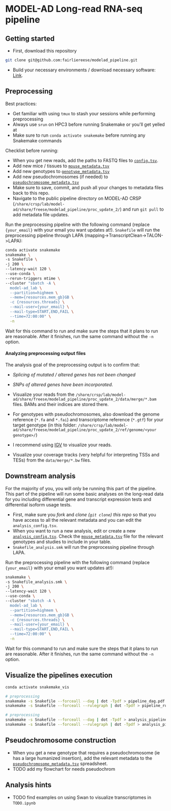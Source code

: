 # MODEL-AD Long-read RNA-seq pipeline

## Getting started

* First, download this repository
```bash
git clone git@github.com:fairliereese/modelad_pipeline.git
```
* Build your necessary environments / download necessary software: [Link](https://github.com/fairliereese/modelad_pipeline/blob/main/proc_update_2/environment.md).

## Preprocessing

Best practices:
* Get familiar with using `tmux` to stash your sessions while performing preprocessing
* Always use `srun` on HPC3 before running Snakemake or you'll get yelled at
* Make sure to run `conda activate snakemake` before running any Snakemake commands

Checklist before running:
* When you get new reads, add the paths to FASTQ files to [`config.tsv`](https://github.com/fairliereese/modelad_pipeline/blob/main/proc_update_2/config.tsv).
* Add new mice / tissues to [`mouse_metadata.tsv`](https://github.com/fairliereese/modelad_pipeline/blob/main/proc_update_2/mouse_metadata.tsv)
* Add new genotypes to [`genotype_metadata.tsv`](https://github.com/fairliereese/modelad_pipeline/blob/main/proc_update_2/genotype_metadata.tsv)
* Add new pseudochromosomes (if needed) to [`pseudochromosome_metadata.tsv`](https://github.com/fairliereese/modelad_pipeline/blob/main/proc_update_2/pseudochromosome_metadata.tsv)
* Make sure to save, commit, and push all your changes to metadata files back to this repo.
* Navigate to the public pipeline directory on MODEL-AD CRSP (`/share/crsp/lab/model-ad/share/freese/modelad_pipeline/proc_update_2/`) and run `git pull` to add metadata file updates.


Run the preprocessing pipeline with the following command (replace `{your_email}` with your email you want updates at!). `Snakefile` will run the preprocessing pipeline through LAPA (mapping->TranscriptClean->TALON->LAPA):
```bash
conda activate snakemake
snakemake \
-s Snakefile \
-j 200 \
--latency-wait 120 \
--use-conda \
--rerun-triggers mtime \
--cluster "sbatch -A \
  model-ad_lab \
  --partition=highmem \
  --mem={resources.mem_gb}GB \
  -c {resources.threads} \
  --mail-user={your_email} \
  --mail-type=START,END,FAIL \
  --time=72:00:00" \
  -n
```

<!-- ```bash
snakemake \
-s Snakefile \
-j 200 \
--latency-wait 120 \
--use-conda \
  -n

snakemake \
-s Snakefile \
-j 200 \
--latency-wait 120 \
--use-conda \
--cluster "sbatch -A \
  model-ad_lab \
  --partition=highmem \
  --mem={resources.mem_gb}GB \
  -c {resources.threads} \
  --mail-user=freese@uci.edu \
  --mail-type=START,END,FAIL \
  --time=72:00:00" \
  -n
``` -->

Wait for this command to run and make sure the steps that it plans to run are reasonable. After it finishes, run the same command without the `-n` option.

#### Analyzing preprocessing output files

The analysis goal of the preprocessing output is to confirm that:
* *Splicing of mutated / altered genes has not been changed*
* *SNPs of altered genes have been incorporated*.
* Visualize your reads from the `/share/crsp/lab/model-ad/share/freese/modelad_pipeline/proc_update_2/data/merge/*.bam` files. BAMs and their indices are stored there.
* For genotypes with pseudochromosomes, also download the genome reference (`*.fa` and `*.fai`) and transcriptome reference (`*.gtf`) for your target genotype (in this folder: `/share/crsp/lab/model-ad/share/freese/modelad_pipeline/proc_update_2/ref/genome/<your genotype>/`)
* I recommend using [IGV](https://www.igv.org/) to visualize your reads.

* Visualize your coverage tracks (very helpful for interpreting TSSs and TESs) from the `data/merge/*.bw` files.

## Downstream analysis

For the majority of you, you will only be running this part of the pipeline. This part of the pipeline will run some basic analyses on the long-read data for you including differential gene and transcript expression tests and differential isoform usage tests.

* First, make sure you _fork_ and _clone (`git clone`) this repo_ so that you have access to all the relevant metadata and you can edit the `analysis_config.tsv`.
* When you want to run a new analysis, edit or create a new [`analysis_config.tsv`](https://github.com/fairliereese/modelad_pipeline/blob/main/proc_update_2/analysis_config.tsv). Check the [`mouse_metadata.tsv`](https://github.com/fairliereese/modelad_pipeline/blob/main/proc_update_2/mouse_metadata.tsv) file for the relevant genotypes and studies to include in your table.
* `Snakefile_analysis.smk` will run the preprocessing pipeline through LAPA.

Run the preprocessing pipeline with the following command (replace `{your_email}` with your email you want updates at!):
```bash
snakemake \
-s Snakefile_analysis.smk \
-j 200 \
--latency-wait 120 \
--use-conda \
--cluster "sbatch -A \
  model-ad_lab \
  --partition=highmem \
  --mem={resources.mem_gb}GB \
  -c {resources.threads} \
  --mail-user={your_email} \
  --mail-type=START,END,FAIL \
  --time=72:00:00" \
  -n
```

<!-- ```bash
snakemake \
-s Snakefile_analysis.smk \
-j 200 \
--latency-wait 120 \
--use-conda \
  -n

snakemake \
-s Snakefile_analysis.smk \
-j 200 \
--latency-wait 120 \
--use-conda \
--cluster "sbatch -A \
  model-ad_lab \
  --partition=highmem \
  --mem={resources.mem_gb}GB \
  -c {resources.threads} \
  --mail-user=freese@uci.edu \
  --mail-type=START,END,FAIL \
  --time=72:00:00" \
  -n
``` -->

Wait for this command to run and make sure the steps that it plans to run are reasonable. After it finishes, run the same command without the `-n` option.

## Visualize the pipelines execution

```bash
conda activate snakemake_vis

# preprocessing
snakemake -s Snakefile --forceall --dag | dot -Tpdf > pipeline_dag.pdf # entire DAG
snakemake -s Snakefile --forceall --rulegraph | dot -Tpdf > pipeline_rulegraph.pdf # abbreviated DAG (only 1 box / rule)

# preprocessing
snakemake -s Snakefile --forceall --dag | dot -Tpdf > analysis_pipeline_dag.pdf # entire DAG
snakemake -s Snakefile --forceall --rulegraph | dot -Tpdf > analysis_pipeline_rulegraph.pdf # abbreviated DAG (only 1 box / rule)
```

## Pseudochromosome construction

* When you get a new genotype that requires a pseudochromosome (ie has a large humanized insertion), add the relevant metadata to the [`pseudochromosome_metadata.tsv`](https://github.com/fairliereese/modelad_pipeline/blob/main/proc_update_2/pseudochromosome_metadata.tsv) spreadsheet.
* TODO add my flowchart for needs pseudochrom

## Analysis hints

* TODO find examples on using Swan to visualize transcriptomes in `TODO.ipynb`
